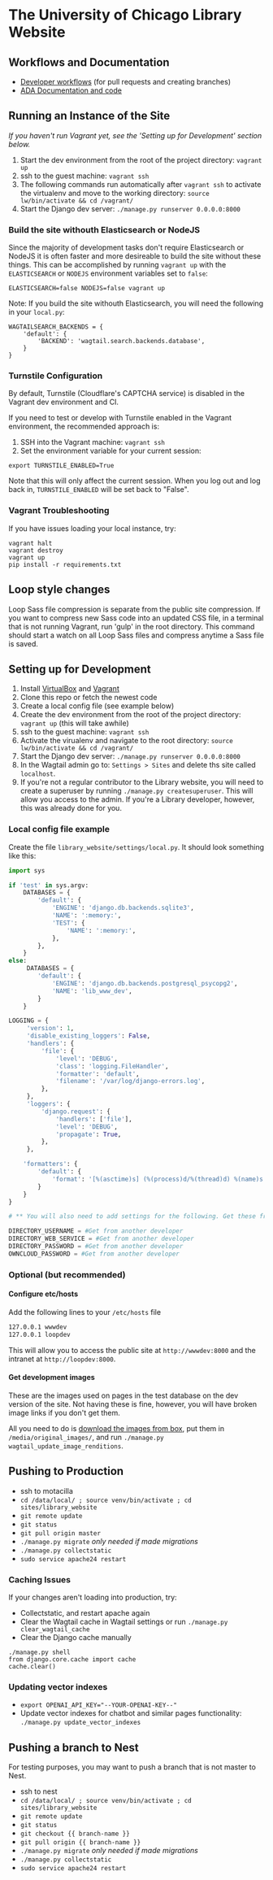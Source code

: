 # The University of Chicago Library Website

## Workflows and Documentation
- [Developer workflows](https://github.com/uchicago-library/uchicago-library.github.io/blob/master/docs/README.md#developer) (for pull requests and creating branches)
- [ADA Documentation and code](https://github.com/uchicago-library/uchicago-library.github.io/blob/master/docs/code-resources.md#documentation)

## Running an Instance of the Site
*If you haven't run Vagrant yet, see the 'Setting up for Development' section below.*
1. Start the dev environment from the root of the project directory: `vagrant up`
2. ssh to the guest machine: `vagrant ssh`
3. The following commands run automatically after `vagrant ssh` to activate the virtualenv and move to the working directory: `source lw/bin/activate && cd /vagrant/`
4. Start the Django dev server: `./manage.py runserver 0.0.0.0:8000`

### Build the site withouth Elasticsearch or NodeJS
Since the majority of development tasks don't require Elasticsearch or NodeJS it is often faster and more desireable to build the site without these things. This can be accomplished by running `vagrant up` with the `ELASTICSEARCH` or `NODEJS` environment variables set to `false`:
```
ELASTICSEARCH=false NODEJS=false vagrant up
```
Note: If you build the site withouth Elasticsearch, you will need the following in your `local.py`:
```
WAGTAILSEARCH_BACKENDS = {
    'default': {
        'BACKEND': 'wagtail.search.backends.database',
    }
}
```

### Turnstile Configuration
By default, Turnstile (Cloudflare's CAPTCHA service) is disabled in the Vagrant dev environment and CI. 

If you need to test or develop with Turnstile enabled in the Vagrant environment, the recommended approach is:

1. SSH into the Vagrant machine: `vagrant ssh`
2. Set the environment variable for your current session:
```
export TURNSTILE_ENABLED=True
```

Note that this will only affect the current session. When you log out and log back in, `TURNSTILE_ENABLED` will be set back to "False".

### Vagrant Troubleshooting
If you have issues loading your local instance, try:
```
vagrant halt
vagrant destroy
vagrant up
pip install -r requirements.txt
```

## Loop style changes
Loop Sass file compression is separate from the public site compression. If you want to compress new Sass code into an updated CSS file, in a terminal that is not running Vagrant, run 'gulp' in the root directory. This command should start a watch on all Loop Sass files and compress anytime a Sass file is saved.

## Setting up for Development

1. Install [VirtualBox](https://www.virtualbox.org/wiki/Downloads) and [Vagrant](https://www.vagrantup.com/downloads.html)
2. Clone this repo or fetch the newest code
3. Create a local config file (see example below)
4. Create the dev environment from the root of the project directory: `vagrant up` (this will take awhile)
5. ssh to the guest machine: `vagrant ssh`
6. Activate the virualenv and navigate to the root directory: `source lw/bin/activate && cd /vagrant/`
7. Start the Django dev server: `./manage.py runserver 0.0.0.0:8000`
8. In the Wagtail admin go to: `Settings > Sites` and delete ths site called `localhost`.
9. If you're not a regular contributor to the Library website, you will need to create a superuser by running `./manage.py createsuperuser`. This will allow you access to the admin. If you're a Library developer, however, this was already done for you.

### Local config file example

Create the file `library_website/settings/local.py`. It should look something like this:

```python
import sys

if 'test' in sys.argv:
    DATABASES = {
        'default': {
            'ENGINE': 'django.db.backends.sqlite3',
            'NAME': ':memory:',
            'TEST': {
                'NAME': ':memory:',
            },
        },
    }
else:
     DATABASES = {
        'default': {
            'ENGINE': 'django.db.backends.postgresql_psycopg2',
            'NAME': 'lib_www_dev',
        }
    }

LOGGING = {
     'version': 1,
     'disable_existing_loggers': False,
     'handlers': {
         'file': {
             'level': 'DEBUG',
             'class': 'logging.FileHandler',
             'formatter': 'default',
             'filename': '/var/log/django-errors.log',
         },
     },
     'loggers': {
         'django.request': {
             'handlers': ['file'],
             'level': 'DEBUG',
             'propagate': True,
         },
     },

    'formatters': {
        'default': {
            'format': '[%(asctime)s] (%(process)d/%(thread)d) %(name)s %(levelname)s: %(message)s'
        }
    }
}

# ** You will also need to add settings for the following. Get these from another developer. ** 

DIRECTORY_USERNAME = #Get from another developer
DIRECTORY_WEB_SERVICE = #Get from another developer
DIRECTORY_PASSWORD = #Get from another developer
OWNCLOUD_PASSWORD = #Get from another developer

```

### Optional (but recommended)
#### Configure etc/hosts
Add the following lines to your `/etc/hosts` file

```bash
127.0.0.1 wwwdev
127.0.0.1 loopdev
```

This will allow you to access the public site at `http://wwwdev:8000` and the intranet at `http://loopdev:8000`.

#### Get development images
These are the images used on pages in the test database on the dev version of the site. Not having these
is fine, however, you will have broken image links if you don't get them.

All you need to do is [download the images from box](https://uchicago.box.com/s/kuib7g0hqhcf18wq51dq10sodfl2mhq0), put them in `/media/original_images/`,
and run `./manage.py wagtail_update_image_renditions`.

## Pushing to Production
- ssh to motacilla
- `cd /data/local/ ; source venv/bin/activate ; cd sites/library_website`
- `git remote update`
- `git status`
- `git pull origin master`
- `./manage.py migrate` _only needed if made migrations_
- `./manage.py collectstatic`
- `sudo service apache24 restart`

### Caching Issues
If your changes aren't loading into production, try:
- Collectstatic, and restart apache again
- Clear the Wagtail cache in Wagtail settings or run `./manage.py clear_wagtail_cache`
- Clear the Django cache manually
```
./manage.py shell
from django.core.cache import cache
cache.clear()
```

### Updating vector indexes
- `export OPENAI_API_KEY="--YOUR-OPENAI-KEY--"`
- Update vector indexes for chatbot and similar pages functionality: `./manage.py update_vector_indexes`

## Pushing a branch to Nest
For testing purposes, you may want to push a branch that is not master to Nest.
- ssh to nest
- `cd /data/local/ ; source venv/bin/activate ; cd sites/library_website`
- `git remote update`
- `git status`
- `git checkout {{ branch-name }}`
- `git pull origin {{ branch-name }}`
- `./manage.py migrate` _only needed if made migrations_
- `./manage.py collectstatic`
- `sudo service apache24 restart`
